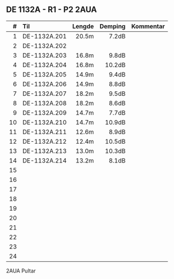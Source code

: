 ## DE 1132A - R1 - P2   2AUA

|  #  |        Til       |Lengde|Demping|Kommentar|
|----:|:-----------------|-----:|------:|:--------|
|    1|DE-1132A.201      | 20.5m|  7.2dB|         |
|    2|DE-1132A.202      |      |       |         |
|    3|DE-1132A.203      | 16.8m|  9.8dB|         |
|    4|DE-1132A.204      | 16.8m| 10.2dB|         |
|    5|DE-1132A.205      | 14.9m|  9.4dB|         |
|    6|DE-1132A.206      | 14.9m|  8.8dB|         |
|    7|DE-1132A.207      | 18.2m|  9.5dB|         |
|    8|DE-1132A.208      | 18.2m|  8.6dB|         |
|    9|DE-1132A.209      | 14.7m|  7.7dB|         |
|   10|DE-1132A.210      | 14.7m| 10.9dB|         |
|   11|DE-1132A.211      | 12.6m|  8.9dB|         |
|   12|DE-1132A.212      | 12.4m| 10.5dB|         |
|   13|DE-1132A.213      | 13.0m| 10.3dB|         |
|   14|DE-1132A.214      | 13.2m|  8.1dB|         |
|   15|                  |      |       |         |
|   16|                  |      |       |         |
|   17|                  |      |       |         |
|   18|                  |      |       |         |
|   19|                  |      |       |         |
|   20|                  |      |       |         |
|   21|                  |      |       |         |
|   22|                  |      |       |         |
|   23|                  |      |       |         |
|   24|                  |      |       |         |

2AUA Pultar